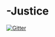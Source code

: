 # -Justice

[![Gitter](https://badges.gitter.im/Join%20Chat.svg)](https://gitter.im/zccmj/-Justice?utm_source=badge&utm_medium=badge&utm_campaign=pr-badge&utm_content=badge)